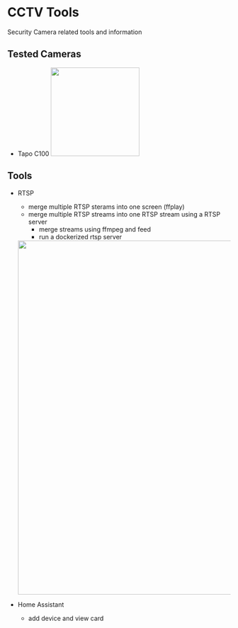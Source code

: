 # CCTV Tools

Security Camera related tools and information

## Tested Cameras

* Tapo C100
  <img src="https://github.com/leepro/tapo_cctv/blob/main/screenshots/c100.jpg?raw=true" width="200">

## Tools

* RTSP
  * merge multiple RTSP sterams into one screen (ffplay)
  * merge multiple RTSP streams into one RTSP stream using a RTSP server
    * merge streams using ffmpeg and feed
    * run a dockerized rtsp server

  <img src="https://github.com/leepro/tapo_cctv/blob/main/screenshots/tapo_c100_merged_view.png?raw=true" width="800">

* Home Assistant
  * add device and view card
